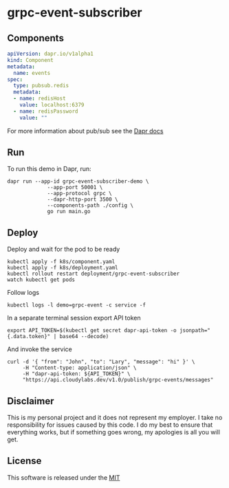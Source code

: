 # grpc-event-subscriber

## Components

```yaml
apiVersion: dapr.io/v1alpha1
kind: Component
metadata:
  name: events
spec:
  type: pubsub.redis
  metadata:
  - name: redisHost
    value: localhost:6379
  - name: redisPassword
    value: ""

```

For more information about pub/sub see the [Dapr docs](https://github.com/dapr/docs/tree/master/concepts/publish-subscribe-messaging)

## Run 

To run this demo in Dapr, run:

```shell
dapr run --app-id grpc-event-subscriber-demo \
             --app-port 50001 \
             --app-protocol grpc \
             --dapr-http-port 3500 \
             --components-path ./config \
             go run main.go
```

## Deploy

Deploy and wait for the pod to be ready 

```shell
kubectl apply -f k8s/component.yaml
kubectl apply -f k8s/deployment.yaml
kubectl rollout restart deployment/grpc-event-subscriber
watch kubectl get pods
```

Follow logs

```shell
kubectl logs -l demo=grpc-event -c service -f
```

In a separate terminal session export API token

```shell
export API_TOKEN=$(kubectl get secret dapr-api-token -o jsonpath="{.data.token}" | base64 --decode)
```

And invoke the service

```shell
curl -d '{ "from": "John", "to": "Lary", "message": "hi" }' \
     -H "Content-type: application/json" \
     -H "dapr-api-token: ${API_TOKEN}" \
     "https://api.cloudylabs.dev/v1.0/publish/grpc-events/messages"
```


## Disclaimer

This is my personal project and it does not represent my employer. I take no responsibility for issues caused by this code. I do my best to ensure that everything works, but if something goes wrong, my apologies is all you will get.

## License

This software is released under the [MIT](./LICENSE)
